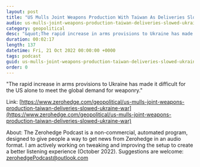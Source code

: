 ```yaml
---
layout: post
title: "US Mulls Joint Weapons Production With Taiwan As Deliveries Slowed By Ukraine War"
audio: us-mulls-joint-weapons-production-taiwan-deliveries-slowed-ukraine-war-0
category: geopolitical
desc: "&quot;The rapid increase in arms provisions to Ukraine has made it difficult for the US alone to meet the global demand for weaponry.&quot;"
duration: 00:02:17
length: 137
datetime: Fri, 21 Oct 2022 00:00:00 +0000
tags: podcast
guid: us-mulls-joint-weapons-production-taiwan-deliveries-slowed-ukraine-war-0
order: 0
---
```

&quot;The rapid increase in arms provisions to Ukraine has made it difficult for the US alone to meet the global demand for weaponry.&quot;

Link: [https://www.zerohedge.com/geopolitical/us-mulls-joint-weapons-production-taiwan-deliveries-slowed-ukraine-war](https://www.zerohedge.com/geopolitical/us-mulls-joint-weapons-production-taiwan-deliveries-slowed-ukraine-war)

About: The Zerohedge Podcast is a non-commercial, automated program, designed to give people a way to get news from Zerohedge in an audio format.  I am actively working on tweaking and improving the setup to create a better listening experience (October 2022).  Suggestions are welcome: [zerohedgePodcast@outlook.com](mailto:zerohedgePodcast@outlook.com)